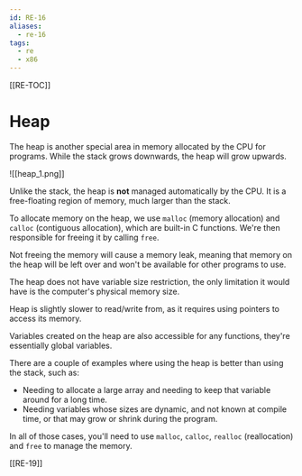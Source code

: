 ```yaml
---
id: RE-16
aliases:
  - re-16
tags:
  - re
  - x86
---
```


[[RE-TOC]]

# Heap

The heap is another special area in memory allocated by the CPU for programs. While the stack grows downwards, the heap will grow upwards.

![[heap_1.png]]

Unlike the stack, the heap is **not** managed automatically by the CPU. It is a free-floating region of memory, much larger than the stack.

To allocate memory on the heap, we use `malloc` (memory allocation) and `calloc` (contiguous allocation), which are built-in C functions. We're then responsible for freeing it by calling `free`.

Not freeing the memory will cause a memory leak, meaning that memory on the heap will be left over and won't be available for other programs to use.

The heap does not have variable size restriction, the only limitation it would have is the computer's physical memory size.

Heap is slightly slower to read/write from, as it requires using pointers to access its memory.

Variables created on the heap are also accessible for any functions, they're essentially global variables.

There are a couple of examples where using the heap is better than using the stack, such as:

- Needing to allocate a large array and needing to keep that variable around for a long time.
- Needing variables whose sizes are dynamic, and not known at compile time, or that may grow or shrink during the program.

In all of those cases, you'll need to use `malloc`, `calloc`, `realloc` (reallocation) and `free` to manage the memory.

[[RE-19]]
